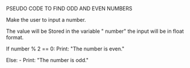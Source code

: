 PSEUDO CODE TO FIND ODD AND EVEN NUMBERS

Make the user to input a number. 

The value will be Stored in the variable " number" the input will be in float format.

If number % 2 == 0: 
    Print: "The number is even."

Else:
    - Print: "The number is odd."

